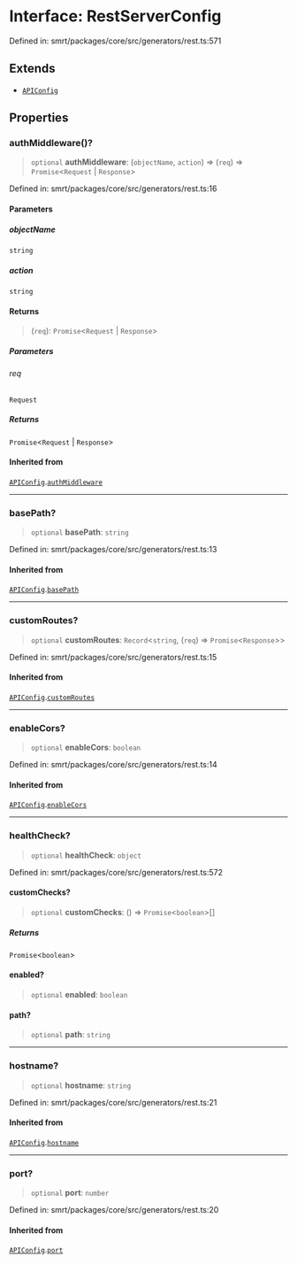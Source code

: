 # Interface: RestServerConfig

Defined in: smrt/packages/core/src/generators/rest.ts:571

## Extends

- [`APIConfig`](APIConfig.md)

## Properties

### authMiddleware()?

> `optional` **authMiddleware**: (`objectName`, `action`) => (`req`) => `Promise`\<`Request` \| `Response`\>

Defined in: smrt/packages/core/src/generators/rest.ts:16

#### Parameters

##### objectName

`string`

##### action

`string`

#### Returns

> (`req`): `Promise`\<`Request` \| `Response`\>

##### Parameters

###### req

`Request`

##### Returns

`Promise`\<`Request` \| `Response`\>

#### Inherited from

[`APIConfig`](APIConfig.md).[`authMiddleware`](APIConfig.md#authmiddleware)

***

### basePath?

> `optional` **basePath**: `string`

Defined in: smrt/packages/core/src/generators/rest.ts:13

#### Inherited from

[`APIConfig`](APIConfig.md).[`basePath`](APIConfig.md#basepath)

***

### customRoutes?

> `optional` **customRoutes**: `Record`\<`string`, (`req`) => `Promise`\<`Response`\>\>

Defined in: smrt/packages/core/src/generators/rest.ts:15

#### Inherited from

[`APIConfig`](APIConfig.md).[`customRoutes`](APIConfig.md#customroutes)

***

### enableCors?

> `optional` **enableCors**: `boolean`

Defined in: smrt/packages/core/src/generators/rest.ts:14

#### Inherited from

[`APIConfig`](APIConfig.md).[`enableCors`](APIConfig.md#enablecors)

***

### healthCheck?

> `optional` **healthCheck**: `object`

Defined in: smrt/packages/core/src/generators/rest.ts:572

#### customChecks?

> `optional` **customChecks**: () => `Promise`\<`boolean`\>[]

##### Returns

`Promise`\<`boolean`\>

#### enabled?

> `optional` **enabled**: `boolean`

#### path?

> `optional` **path**: `string`

***

### hostname?

> `optional` **hostname**: `string`

Defined in: smrt/packages/core/src/generators/rest.ts:21

#### Inherited from

[`APIConfig`](APIConfig.md).[`hostname`](APIConfig.md#hostname)

***

### port?

> `optional` **port**: `number`

Defined in: smrt/packages/core/src/generators/rest.ts:20

#### Inherited from

[`APIConfig`](APIConfig.md).[`port`](APIConfig.md#port)
